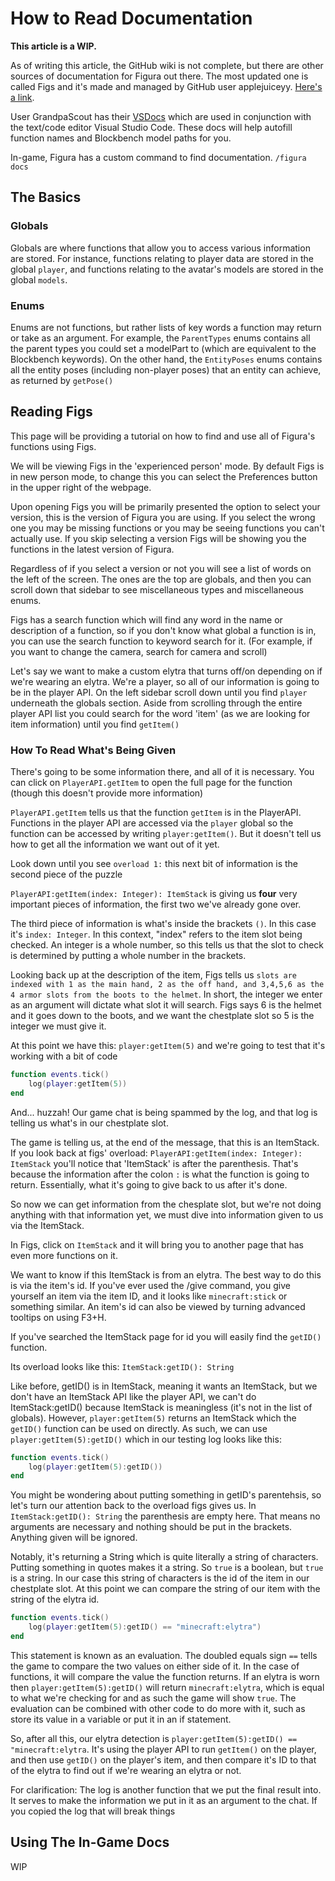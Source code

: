 # How to Read Documentation

**This article is a WIP.**

As of writing this article, the GitHub wiki is not complete, but there are other sources of documentation for Figura out there. The most updated one is called Figs and it's made and managed by GitHub user applejuiceyy. [Here's a link](https://applejuiceyy.github.io/figs/).

User GrandpaScout has their [VSDocs](https://github.com/GrandpaScout/FiguraRewriteVSDocs) which are used in conjunction with the text/code editor Visual Studio Code. These docs will help autofill function names and Blockbench model paths for you.

In-game, Figura has a custom command to find documentation. `/figura docs`

## The Basics

### Globals

Globals are where functions that allow you to access various information are stored. For instance, functions relating to player data are stored in the global `player`, and functions relating to the avatar's models are stored in the global `models`.

### Enums

Enums are not functions, but rather lists of key words a function may return or take as an argument. For example, the `ParentTypes` enums contains all the parent types you could set a modelPart to (which are equivalent to the Blockbench keywords). On the other hand, the `EntityPoses` enums contains all the entity poses (including non-player poses) that an entity can achieve, as returned by `getPose()`

## Reading Figs

This page will be providing a tutorial on how to find and use all of Figura's functions using Figs.

We will be viewing Figs in the 'experienced person' mode. By default Figs is in new person mode, to change this you can select the Preferences button in the upper right of the webpage.

Upon opening Figs you will be primarily presented the option to select your version, this is the version of Figura you are using. If you select the wrong one you may be missing functions or you may be seeing functions you can't actually use. If you skip selecting a version Figs will be showing you the functions in the latest version of Figura.

Regardless of if you select a version or not you will see a list of words on the left of the screen. The ones are the top are globals, and then you can scroll down that sidebar to see miscellaneous types and miscellaneous enums.

Figs has a search function which will find any word in the name or description of a function, so if you don't know what global a function is in, you can use the search function to keyword search for it. (For example, if you want to change the camera, search for camera and scroll)

Let's say we want to make a custom elytra that turns off/on depending on if we're wearing an elytra. We're a player, so all of our information is going to be in the player API. On the left sidebar scroll down until you find `player` underneath the globals section. Aside from scrolling through the entire player API list you could search for the word 'item' (as we are looking for item information) until you find `getItem()`

### How To Read What's Being Given

There's going to be some information there, and all of it is necessary. You can click on `PlayerAPI.getItem` to open the full page for the function (though this doesn't provide more information)

`PlayerAPI.getItem` tells us that the function `getItem` is in the PlayerAPI. Functions in the player API are accessed via the `player` global so the function can be accessed by writing `player:getItem()`. But it doesn't tell us how to get all the information we want out of it yet.

Look down until you see `overload 1:` this next bit of information is the second piece of the puzzle

`PlayerAPI:getItem(index: Integer): ItemStack` is giving us **four** very important pieces of information, the first two we've already gone over.

The third piece of information is what's inside the brackets `()`. In this case it's `index: Integer`. In this context, "index" refers to the item slot being checked. An integer is a whole number, so this tells us that the slot to check is determined by putting a whole number in the brackets.

Looking back up at the description of the item, Figs tells us `slots are indexed with 1 as the main hand, 2 as the off hand, and 3,4,5,6 as the 4 armor slots from the boots to the helmet`. In short, the integer we enter as an argument will dictate what slot it will search. Figs says 6 is the helmet and it goes down to the boots, and we want the chestplate slot so 5 is the integer we must give it.

At this point we have this: `player:getItem(5)` and we're going to test that it's working with a bit of code

```lua
function events.tick()
    log(player:getItem(5))
end
```

And... huzzah! Our game chat is being spammed by the log, and that log is telling us what's in our chestplate slot.

The game is telling us, at the end of the message, that this is an ItemStack. If you look back at figs' overload: `PlayerAPI:getItem(index: Integer): ItemStack` you'll notice that 'ItemStack' is after the parenthesis. That's because the information after the colon `:` is what the function is going to return. Essentially, what it's going to give back to us after it's done.

So now we can get information from the chesplate slot, but we're not doing anything with that information yet, we must dive into information given to us via the ItemStack.

In Figs, click on `ItemStack` and it will bring you to another page that has even more functions on it.

We want to know if this ItemStack is from an elytra. The best way to do this is via the item's id. If you've ever used the /give command, you give yourself an item via the item ID, and it looks like `minecraft:stick` or something similar. An item's id can also be viewed by turning advanced tooltips on using F3+H.

If you've searched the ItemStack page for id you will easily find the `getID()` function.

Its overload looks like this: `ItemStack:getID(): String`

Like before, getID() is in ItemStack, meaning it wants an ItemStack, but we don't have an ItemStack API like the player API, we can't do ItemStack:getID() because ItemStack is meaningless (it's not in the list of globals). However, `player:getItem(5)` returns an ItemStack which the `getID()` function can be used on directly. As such, we can use `player:getItem(5):getID()` which in our testing log looks like this:

```lua
function events.tick()
    log(player:getItem(5):getID())
end
```

You might be wondering about putting something in getID's parentehsis, so let's turn our attention back to the overload figs gives us. In `ItemStack:getID(): String` the parenthesis are empty here. That means no arguments are necessary and nothing should be put in the brackets. Anything given will be ignored.

Notably, it's returning a String which is quite literally a string of characters. Putting something in quotes makes it a string. So `true` is a boolean, but `true` is a string. In our case this string of characters is the id of the item in our chestplate slot. At this point we can compare the string of our item with the string of the elytra id.

```lua
function events.tick()
    log(player:getItem(5):getID() == "minecraft:elytra")
end
```

This statement is known as an evaluation. The doubled equals sign `==` tells the game to compare the two values on either side of it. In the case of functions, it will compare the value the function returns. If an elytra is worn then `player:getItem(5):getID()` will return `minecraft:elytra`, which is equal to what we're checking for and as such the game will show `true`. The evaluation can be combined with other code to do more with it, such as store its value in a variable or put it in an if statement.

So, after all this, our elytra detection is `player:getItem(5):getID() == "minecraft:elytra`. It's using the player API to run `getItem()` on the player, and then use `getID()` on the player's item, and then compare it's ID to that of the elytra to find out if we're wearing an elytra or not.

For clarification: The log is another function that we put the final result into. It serves to make the information we put in it as an argument to the chat. If you copied the log that will break things

## Using The In-Game Docs

WIP
